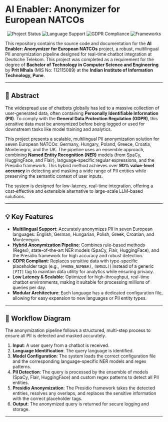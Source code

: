 # AI Enabler: Anonymizer for European NATCOs

<p align="center">
  <img src="https://img.shields.io/badge/Status-Completed-green.svg" alt="Project Status">
  <img src="https://img.shields.io/badge/Language%20Support-Multilingual-blue.svg" alt="Language Support">
  <img src="https://img.shields.io/badge/Compliance-GDPR-red.svg" alt="GDPR Compliance">
  <img src="https://img.shields.io/badge/Frameworks-PyTorch%20%7C%20SpaCy%20%7C%20Presidio-orange.svg" alt="Frameworks">
</p>

This repository contains the source code and documentation for the **AI Enabler: Anonymizer for European NATCOs** project, a robust, multilingual PII anonymization pipeline designed for real-time chatbot integration at Deutsche Telekom. This project was completed as a requirement for the degree of **Bachelor of Technology in Computer Science and Engineering** by **Prit Mhala** (MIS No: 112115089) at the **Indian Institute of Information Technology, Pune**.

---

## 🧐 Abstract

The widespread use of chatbots globally has led to a massive collection of user-generated data, often containing **Personally Identifiable Information (PII)**. To comply with the **General Data Protection Regulation (GDPR)**, this sensitive data must be anonymized before being logged or used for downstream tasks like model training and analytics.

This project presents a scalable, multilingual PII anonymization solution for seven European NATCOs: Germany, Hungary, Poland, Greece, Croatia, Montenegro, and the UK. The pipeline uses an ensemble approach, combining **Named Entity Recognition (NER)** models (from SpaCy, HuggingFace, and Flair), language-specific regular expressions, and the Presidio framework. This hybrid method achieves over **90% value-level accuracy** in detecting and masking a wide range of PII entities while preserving the semantic context of user inputs.

The system is designed for low-latency, real-time integration, offering a cost-effective and extensible alternative to large-scale LLM-based solutions.

---

## 💡 Key Features

* **Multilingual Support**: Accurately anonymizes PII in seven European languages: English, German, Hungarian, Polish, Greek, Croatian, and Montenegrin.
* **Hybrid Anonymization Pipeline**: Combines rule-based methods (Regex), state-of-the-art NER models (SpaCy, Flair, HuggingFace), and the Presidio framework for high accuracy and robust detection.
* **GDPR Compliant**: Replaces sensitive data with type-specific placeholder tags (e.g., `[PHONE_NUMBER]`, `[EMAIL]`) instead of a generic `[PII]` tag to maintain data utility for analytics while ensuring privacy.
* **Low Latency & Scalable**: Optimized for high-throughput, real-time chatbot environments, making it suitable for processing millions of queries per day.
* **Modular Architecture**: Each language has a dedicated configuration file, allowing for easy expansion to new languages or PII entity types.

---

## 🔧 Workflow Diagram

The anonymization pipeline follows a structured, multi-step process to ensure all PII is detected and masked accurately.


1.  **Input**: A user query from a chatbot is received.
2.  **Language Identification**: The query language is identified.
3.  **Model Configuration**: The system loads the correct configuration file and the corresponding language-specific NER models and regex patterns.
4.  **PII Detection**: The query is processed by the ensemble of models (SpaCy, Flair, HuggingFace) and custom regex patterns to detect all PII entities.
5.  **Presidio Anonymization**: The Presidio framework takes the detected entities, resolves any overlaps, and replaces the sensitive information with the correct placeholder tags.
6.  **Output**: The anonymized query is returned for secure logging and storage.

---


